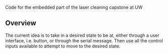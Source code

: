 Code for the embedded part of the laser cleaning capstone at UW

## Overview

The current idea is to take in a desired state to be at, either through a user interface, i.e. button, or through the serial message. Then use all the control inputs available to attempt to move to the desired state. 